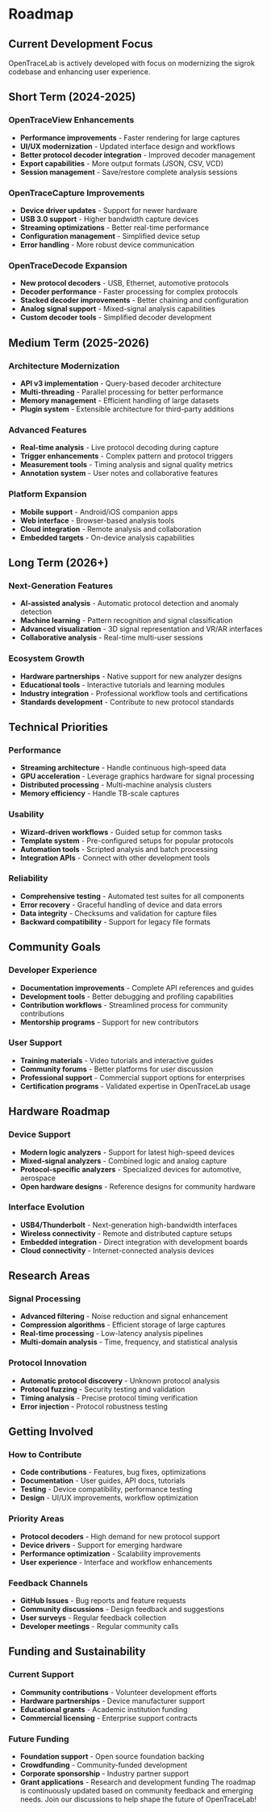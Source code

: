 # Roadmap
## Current Development Focus
OpenTraceLab is actively developed with focus on modernizing the sigrok codebase and enhancing user experience.
## Short Term (2024-2025)
### OpenTraceView Enhancements
- **Performance improvements** - Faster rendering for large captures
- **UI/UX modernization** - Updated interface design and workflows
- **Better protocol decoder integration** - Improved decoder management
- **Export capabilities** - More output formats (JSON, CSV, VCD)
- **Session management** - Save/restore complete analysis sessions
### OpenTraceCapture Improvements
- **Device driver updates** - Support for newer hardware
- **USB 3.0 support** - Higher bandwidth capture devices
- **Streaming optimizations** - Better real-time performance
- **Configuration management** - Simplified device setup
- **Error handling** - More robust device communication
### OpenTraceDecode Expansion
- **New protocol decoders** - USB, Ethernet, automotive protocols
- **Decoder performance** - Faster processing for complex protocols
- **Stacked decoder improvements** - Better chaining and configuration
- **Analog signal support** - Mixed-signal analysis capabilities
- **Custom decoder tools** - Simplified decoder development
## Medium Term (2025-2026)
### Architecture Modernization
- **API v3 implementation** - Query-based decoder architecture
- **Multi-threading** - Parallel processing for better performance
- **Memory management** - Efficient handling of large datasets
- **Plugin system** - Extensible architecture for third-party additions
### Advanced Features
- **Real-time analysis** - Live protocol decoding during capture
- **Trigger enhancements** - Complex pattern and protocol triggers
- **Measurement tools** - Timing analysis and signal quality metrics
- **Annotation system** - User notes and collaborative features
### Platform Expansion
- **Mobile support** - Android/iOS companion apps
- **Web interface** - Browser-based analysis tools
- **Cloud integration** - Remote analysis and collaboration
- **Embedded targets** - On-device analysis capabilities
## Long Term (2026+)
### Next-Generation Features
- **AI-assisted analysis** - Automatic protocol detection and anomaly detection
- **Machine learning** - Pattern recognition and signal classification
- **Advanced visualization** - 3D signal representation and VR/AR interfaces
- **Collaborative analysis** - Real-time multi-user sessions
### Ecosystem Growth
- **Hardware partnerships** - Native support for new analyzer designs
- **Educational tools** - Interactive tutorials and learning modules
- **Industry integration** - Professional workflow tools and certifications
- **Standards development** - Contribute to new protocol standards
## Technical Priorities
### Performance
- **Streaming architecture** - Handle continuous high-speed data
- **GPU acceleration** - Leverage graphics hardware for signal processing
- **Distributed processing** - Multi-machine analysis clusters
- **Memory efficiency** - Handle TB-scale captures
### Usability
- **Wizard-driven workflows** - Guided setup for common tasks
- **Template system** - Pre-configured setups for popular protocols
- **Automation tools** - Scripted analysis and batch processing
- **Integration APIs** - Connect with other development tools
### Reliability
- **Comprehensive testing** - Automated test suites for all components
- **Error recovery** - Graceful handling of device and data errors
- **Data integrity** - Checksums and validation for capture files
- **Backward compatibility** - Support for legacy file formats
## Community Goals
### Developer Experience
- **Documentation improvements** - Complete API references and guides
- **Development tools** - Better debugging and profiling capabilities
- **Contribution workflows** - Streamlined process for community contributions
- **Mentorship programs** - Support for new contributors
### User Support
- **Training materials** - Video tutorials and interactive guides
- **Community forums** - Better platforms for user discussion
- **Professional support** - Commercial support options for enterprises
- **Certification programs** - Validated expertise in OpenTraceLab usage
## Hardware Roadmap
### Device Support
- **Modern logic analyzers** - Support for latest high-speed devices
- **Mixed-signal analyzers** - Combined logic and analog capture
- **Protocol-specific analyzers** - Specialized devices for automotive, aerospace
- **Open hardware designs** - Reference designs for community hardware
### Interface Evolution
- **USB4/Thunderbolt** - Next-generation high-bandwidth interfaces
- **Wireless connectivity** - Remote and distributed capture setups
- **Embedded integration** - Direct integration with development boards
- **Cloud connectivity** - Internet-connected analysis devices
## Research Areas
### Signal Processing
- **Advanced filtering** - Noise reduction and signal enhancement
- **Compression algorithms** - Efficient storage of large captures
- **Real-time processing** - Low-latency analysis pipelines
- **Multi-domain analysis** - Time, frequency, and statistical analysis
### Protocol Innovation
- **Automatic protocol discovery** - Unknown protocol analysis
- **Protocol fuzzing** - Security testing and validation
- **Timing analysis** - Precise protocol timing verification
- **Error injection** - Protocol robustness testing
## Getting Involved
### How to Contribute
- **Code contributions** - Features, bug fixes, optimizations
- **Documentation** - User guides, API docs, tutorials
- **Testing** - Device compatibility, performance testing
- **Design** - UI/UX improvements, workflow optimization
### Priority Areas
- **Protocol decoders** - High demand for new protocol support
- **Device drivers** - Support for emerging hardware
- **Performance optimization** - Scalability improvements
- **User experience** - Interface and workflow enhancements
### Feedback Channels
- **GitHub Issues** - Bug reports and feature requests
- **Community discussions** - Design feedback and suggestions
- **User surveys** - Regular feedback collection
- **Developer meetings** - Regular community calls
## Funding and Sustainability
### Current Support
- **Community contributions** - Volunteer development efforts
- **Hardware partnerships** - Device manufacturer support
- **Educational grants** - Academic institution funding
- **Commercial licensing** - Enterprise support contracts
### Future Funding
- **Foundation support** - Open source foundation backing
- **Crowdfunding** - Community-funded development
- **Corporate sponsorship** - Industry partner support
- **Grant applications** - Research and development funding
The roadmap is continuously updated based on community feedback and emerging needs. Join our discussions to help shape the future of OpenTraceLab!
